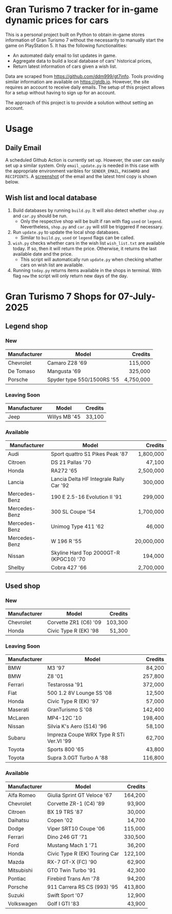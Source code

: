# Gran Turismo 7 tracker for in-game dynamic prices for cars

This is a personal project built on Python to obtain in-game stores information of Gran Turismo 7 without the necessarity to manually start the game on PlayStation 5. It has the following functionalities:

- An automated daily email to list updates in game.
- Aggregate data to build a local database of cars' historical prices,
- Return latest information of cars given a wish list.

Data are scraped from https://github.com/ddm999/gt7info. Tools providing similar information are available on https://gtdb.io. However, the site requires an account to receive daily emails. The setup of this project allows for a setup without having to sign up for an account.

The approach of this project is to provide a solution without setting an account.

# Usage

## Daily Email

A scheduled Github Action is currently set up. However, the user can easily set up a similar system. Only `email_update.py` is needed in this case with the appropriate environment varibles for `SENDER_EMAIL`, `PASSWORD` and `RECIPIENTS`. A [screenshot](https://raw.githubusercontent.com/marcohoucheng/Gran-Turismo-7-Price-Tracker/main/data/email_screenshot.png) of the email and the latest html copy is shown below.

## Wish list and local database

1. Build databases by running `build.py`. It will also detect whether `shop.py` and `car.py` should be run.
    - Only the respective shop will be built if ran with flag `used` or `legend`. Nevertheless, `shop.py` and `car.py` will still be triggered if necessary.
2. Run `update.py` to update the local shop databases.
    - Similar to `build.py`, `used` or `legend` flags can be called.
3. `wish.py` checks whether cars in the wish list `wish_list.txt` are available today. If so, then it will return the price. Otherwise, it returns the last available date and the price.
    - This script will automatically run `update.py` when checking whather cars on wish list are available.
4. Running `today.py` returns items available in the shops in terminal. With flag `new` the script will only return new days of the day.


# Gran Turismo 7 Shops for 07-July-2025



## Legend shop

### New
 | Manufacturer | Model | Credits |
 | --- | --- | --: |
|Chevrolet|Camaro Z28 '69|115,000|
|De Tomaso|Mangusta '69|325,000|
|Porsche|Spyder type 550/1500RS '55|4,750,000|

### Leaving Soon
 | Manufacturer | Model | Credits |
 | --- | --- | --: |
|Jeep|Willys MB '45|33,100|

### Available
 | Manufacturer | Model | Credits |
 | --- | --- | --: |
|Audi|Sport quattro S1 Pikes Peak '87|1,800,000|
|Citroen|DS 21 Pallas '70|47,100|
|Honda|RA272 '65|2,500,000|
|Lancia|Lancia Delta HF Integrale Rally Car '92|300,000|
|Mercedes-Benz|190 E 2.5-16 Evolution II '91|299,000|
|Mercedes-Benz|300 SL Coupe '54|1,700,000|
|Mercedes-Benz|Unimog Type 411 '62|46,000|
|Mercedes-Benz|W 196 R '55|20,000,000|
|Nissan|Skyline Hard Top 2000GT-R (KPGC10) '70|194,000|
|Shelby|Cobra 427 '66|2,700,000|


## Used shop

### New
 | Manufacturer | Model | Credits |
 | --- | --- | --: |
|Chevrolet|Corvette ZR1 (C6) '09|103,300|
|Honda|Civic Type R (EK) '98|51,300|

### Leaving Soon
 | Manufacturer | Model | Credits |
 | --- | --- | --: |
|BMW|M3 '97|84,200|
|BMW|Z8 '01|257,800|
|Ferrari|Testarossa '91|372,000|
|Fiat|500 1.2 8V Lounge SS '08|12,500|
|Honda|Civic Type R (EK) '97|57,000|
|Maserati|GranTurismo S '08|142,400|
|McLaren|MP4-12C '10|198,400|
|Nissan|Silvia K's Aero (S14) '96|58,100|
|Subaru|Impreza Coupe WRX Type R STi Ver.VI '99|62,700|
|Toyota|Sports 800 '65|43,800|
|Toyota|Supra 3.0GT Turbo A '88|116,800|

### Available
 | Manufacturer | Model | Credits |
 | --- | --- | --: |
|Alfa Romeo|Giulia Sprint GT Veloce '67|164,200|
|Chevrolet|Corvette ZR-1 (C4) '89|93,900|
|Citroen|BX 19 TRS '87|30,000|
|Daihatsu|Copen '02|14,700|
|Dodge|Viper SRT10 Coupe '06|115,000|
|Ferrari|Dino 246 GT '71|330,500|
|Ford|Mustang Mach 1 '71|36,200|
|Honda|Civic Type R (EK) Touring Car|122,100|
|Mazda|RX-7 GT-X (FC) '90|62,900|
|Mitsubishi|GTO Twin Turbo '91|42,300|
|Pontiac|Firebird Trans Am '78|94,200|
|Porsche|911 Carrera RS CS (993) '95|413,800|
|Suzuki|Swift Sport '07|12,900|
|Volkswagen|Golf I GTI '83|43,900|
